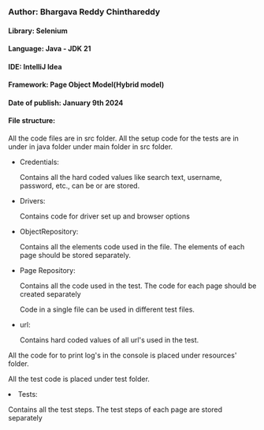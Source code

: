 <h3> Author: Bhargava Reddy Chinthareddy</h3>

<h4> Library: Selenium</h4>

<h4> Language: Java - <b>JDK 21</b></h4>

<h4> IDE: IntelliJ Idea</h4>

<h4> Framework: Page Object Model(Hybrid model)</h4>

<h4> Date of publish: January 9th 2024</h4>

<h4> File structure:</h4>

<p>All the code files are in src folder. All the setup code for the tests are in under in java folder under 
main folder in src folder.</p>
<ul>
<li>Credentials:
<p>Contains all the hard coded values like search text, username, password, etc., can be or are stored.</p></li>
<li>Drivers:
<p>Contains code for driver set up and browser options</p></li>
<li>ObjectRepository:
<p>Contains all the elements code used in the file. The elements of each page should be stored separately.</p></li>
<li>Page Repository:
<p>Contains all the code used in the test. The code for each page should be created separately</p>
<p>Code in a single file can be used in different test files.</p>
</li>
<li>url:
<p>Contains hard coded values of all url's used in the test.</p></li>
</ul>
<p>All the code for to print log's in the console is placed under resources' folder.</p>
<p>All the test code is placed under test folder.</p><li>Tests:
<p>Contains all the test steps. The test steps of each page are stored separately</p></li>